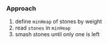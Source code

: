 ### Approach
1. define `minHeap` of stones by weight
2. read `stones` in `minHeap`
3. smash stones until only one is left
